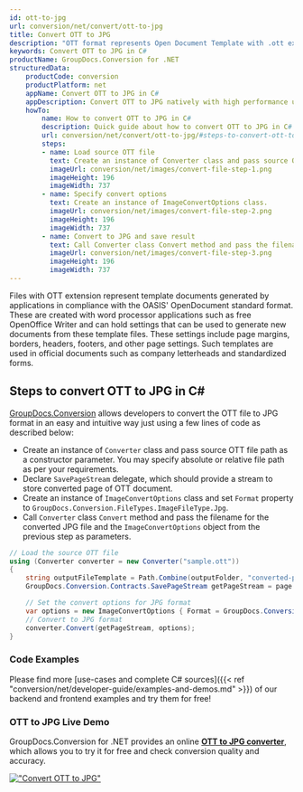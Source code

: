 ```yaml
---
id: ott-to-jpg
url: conversion/net/convert/ott-to-jpg
title: Convert OTT to JPG
description: "OTT format represents Open Document Template with .ott extension. Learn how to convert OTT to JPG file programmatically in C# language using GroupDocs.Conversion for .NET library."
keywords: Convert OTT to JPG in C#
productName: GroupDocs.Conversion for .NET
structuredData:
    productCode: conversion
    productPlatform: net
    appName: Convert OTT to JPG in C#
    appDescription: Convert OTT to JPG natively with high performance using C# language and server side GroupDocs.Conversion for .NET APIs, without the use of any software like Microsoft or Open Office.
    howTo:
        name: How to convert OTT to JPG in C# 
        description: Quick guide about how to convert OTT to JPG in C# with high performance and accuracy.
        url: conversion/net/convert/ott-to-jpg/#steps-to-convert-ott-to-jpg-in-c
        steps:
        - name: Load source OTT file 
          text: Create an instance of Converter class and pass source OTT file path as a constructor parameter. You may specify absolute or relative file path as per your requirements. 
          imageUrl: conversion/net/images/convert-file-step-1.png
          imageHeight: 196
          imageWidth: 737
        - name: Specify convert options 
          text: Create an instance of ImageConvertOptions class.
          imageUrl: conversion/net/images/convert-file-step-2.png
          imageHeight: 196
          imageWidth: 737
        - name: Convert to JPG and save result 
          text: Call Converter class Convert method and pass the filename for the converted HTML file and the ImageConvertOptions object from the previous step as parameters.
          imageUrl: conversion/net/images/convert-file-step-3.png
          imageHeight: 196
          imageWidth: 737
---
```


Files with OTT extension represent template documents generated by applications in compliance with the OASIS' OpenDocument standard format. These are created with word processor applications such as free OpenOffice Writer and can hold settings that can be used to generate new documents from these template files. These settings include page margins, borders, headers, footers, and other page settings. Such templates are used in official documents such as company letterheads and standardized forms.

## Steps to convert OTT to JPG in C#

[GroupDocs.Conversion](https://products.groupdocs.com/conversion/net) allows developers to convert the OTT file to JPG format in an easy and intuitive way just using a few lines of code as described below:

* Create an instance of `Converter` class and pass source OTT file path as a constructor parameter. You may specify absolute or relative file path as per your requirements. 
* Declare `SavePageStream` delegate, which should provide a stream to store converted page of OTT document.
* Create an instance of `ImageConvertOptions` class and set `Format` property to `GroupDocs.Conversion.FileTypes.ImageFileType.Jpg`.
* Call `Converter` class `Convert` method and pass the filename for the converted JPG file and the `ImageConvertOptions` object from the previous step as parameters.

```csharp
// Load the source OTT file
using (Converter converter = new Converter("sample.ott"))
{
    string outputFileTemplate = Path.Combine(outputFolder, "converted-page-{0}.jpg");
    GroupDocs.Conversion.Contracts.SavePageStream getPageStream = page => new FileStream(string.Format(outputFileTemplate, page), FileMode.Create);

    // Set the convert options for JPG format
    var options = new ImageConvertOptions { Format = GroupDocs.Conversion.FileTypes.ImageFileType.Jpg };   
    // Convert to JPG format
    converter.Convert(getPageStream, options);
}
```

### Code Examples

Please find more [use-cases and complete C# sources]({{< ref "conversion/net/developer-guide/examples-and-demos.md" >}}) of our backend and frontend examples and try them for free!

### OTT to JPG Live Demo

GroupDocs.Conversion for .NET provides an online [**OTT to JPG converter**](https://products.groupdocs.app/conversion/ott-to-jpg), which allows you to try it for free and check conversion quality and accuracy.

[!["Convert OTT to JPG"](conversion/net/images/convert-to-jpg/convert-ott-to-jpg.png)](https://products.groupdocs.app/conversion/ott-to-jpg)